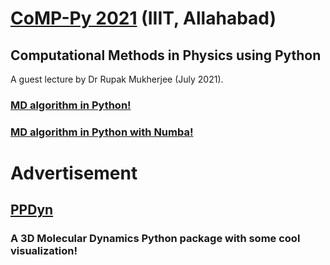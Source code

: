 # [CoMP-Py 2021](https://comppy.iiita.ac.in/) (IIIT, Allahabad)
## Computational Methods in Physics using Python

A guest lecture by Dr Rupak Mukherjee (July 2021).

### [MD algorithm in Python!](verlet.md)

### [MD algorithm in Python with Numba!](verlet_numba.md)

# Advertisement

## [PPDyn](https://pypi.org/project/PPDyn/)

### A 3D Molecular Dynamics Python package with some cool visualization!
